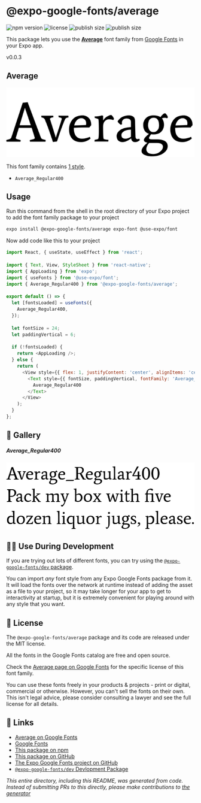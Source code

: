 # @expo-google-fonts/average

![npm version](https://flat.badgen.net/npm/v/@expo-google-fonts/average)
![license](https://flat.badgen.net/github/license/expo/google-fonts)
![publish size](https://flat.badgen.net/packagephobia/install/@expo-google-fonts/average)
![publish size](https://flat.badgen.net/packagephobia/publish/@expo-google-fonts/average)

This package lets you use the [**Average**](https://fonts.google.com/specimen/Average) font family from [Google Fonts](https://fonts.google.com/) in your Expo app.

v0.0.3

## Average

![Average](./font-family.png)

This font family contains [1 style](#-gallery).

- `Average_Regular400`

## Usage

Run this command from the shell in the root directory of your Expo project to add the font family package to your project
```sh
expo install @expo-google-fonts/average expo-font @use-expo/font
```

Now add code like this to your project
```js
import React, { useState, useEffect } from 'react';

import { Text, View, StyleSheet } from 'react-native';
import { AppLoading } from 'expo';
import { useFonts } from '@use-expo/font';
import { Average_Regular400 } from '@expo-google-fonts/average';

export default () => {
  let [fontsLoaded] = useFonts({
    Average_Regular400,
  });

  let fontSize = 24;
  let paddingVertical = 6;

  if (!fontsLoaded) {
    return <AppLoading />;
  } else {
    return (
      <View style={{ flex: 1, justifyContent: 'center', alignItems: 'center' }}>
        <Text style={{ fontSize, paddingVertical, fontFamily: 'Average_Regular400' }}>
          Average_Regular400
        </Text>
      </View>
    );
  }
};

```

## 🔡 Gallery

##### Average_Regular400
![Average_Regular400](./ce0697844aa3a978d483dfa380fbebd5bff8e7e6dc0897bf6c2c009fb9ae4ab2.ttf.png)


## 👩‍💻 Use During Development

If you are trying out lots of different fonts, you can try using the [`@expo-google-fonts/dev` package](https://github.com/expo/google-fonts/tree/master/font-packages/dev#readme).

You can import *any* font style from any Expo Google Fonts package from it. It will load the fonts
over the network at runtime instead of adding the asset as a file to your project, so it may take longer
for your app to get to interactivity at startup, but it is extremely convenient
for playing around with any style that you want.

## 📖 License

The `@expo-google-fonts/average` package and its code are released under the MIT license.

All the fonts in the Google Fonts catalog are free and open source.

Check the [Average page on Google Fonts](https://fonts.google.com/specimen/Average) for the specific license of this font family.

You can use these fonts freely in your products & projects - print or digital, commercial or otherwise. However, you can't sell the fonts on their own. This isn't legal advice, please consider consulting a lawyer and see the full license for all details.

## 🔗 Links

- [Average on Google Fonts](https://fonts.google.com/specimen/Average)
- [Google Fonts](https://fonts.google.com/)
- [This package on npm](https://www.npmjs.com/package/@expo-google-fonts/average)
- [This package on GitHub](https://github.com/expo/google-fonts/tree/master/font-packages/average)
- [The Expo Google Fonts project on GitHub](https://github.com/expo/google-fonts)
- [`@expo-google-fonts/dev` Devlopment Package](https://github.com/expo/google-fonts/tree/master/font-packages/dev)


*This entire directory, including this README, was generated from code. Instead of submitting PRs to this directly, please make contributions to [the generator](https://github.com/expo/google-fonts/tree/master/packages/generator)*
